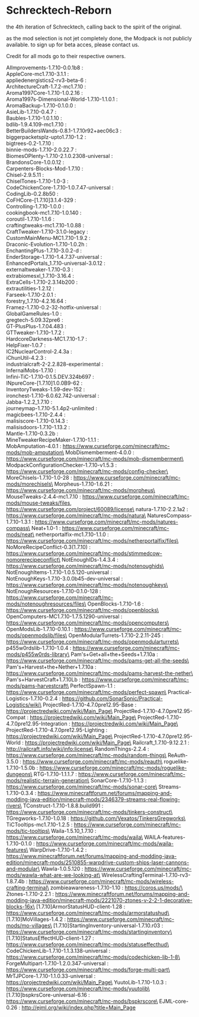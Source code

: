 # Schrecktech-Reborn
the 4th iteration of Schrecktech, calling back to the spirit of the original.

as the mod selection is not jet completely done, the Modpack is not publicly available.
to sign up for beta acces, please contact us.

Credit for all mods go to their respective owners.

AIImprovements-1.7.10-0.0.1b8 :\
AppleCore-mc1.7.10-3.1.1 :\
appliedenergistics2-rv3-beta-6 :\
ArchitectureCraft-1.7.2-mc1.7.10 :\
Aroma1997Core-1.7.10-1.0.2.16 :\
Aroma1997s-Dimensional-World-1.7.10-1.1.0.1 :\
AromaBackup-1.7.10-0.1.0.0 :\
AsieLib-1.7.10-0.4.7 :\
Baubles-1.7.10-1.0.1.10 :\
bdlib-1.9.4.109-mc1.7.10 :\
BetterBuildersWands-0.8.1-1.7.10r92+aec06c3 :\
biggerpacketsplz-upto1.7.10-1.2 :\
bigtrees-0.2-1.7.10 :\
binnie-mods-1.7.10-2.0.22.7 :\
BiomesOPlenty-1.7.10-2.1.0.2308-universal :\
BrandonsCore-1.0.0.12 :\
Carpenters-Blocks-Mod-1.7.10 :\
Chisel-2.9.5.11 :\
ChiselTones-1.7.10-1.0-3 :\
CodeChickenCore-1.7.10-1.0.7.47-universal :\
CodingLib-0.2.8b50 :\
CoFHCore-[1.7.10]3.1.4-329 :\
Controlling-1.7.10-1.0.0 :\
cookingbook-mc1.7.10-1.0.140 :\
coroutil-1.7.10-1.1.6 :\
craftingtweaks-mc1.7.10-1.0.88 :\
CraftTweaker-1.7.10-3.1.0-legacy :\
CustomMainMenu-MC1.7.10-1.9.2 :\
Draconic-Evolution-1.7.10-1.0.2h :\
EnchantingPlus-1.7.10-3.0.2-d :\
EnderStorage-1.7.10-1.4.7.37-universal :\
EnhancedPortals_1.7.10-universal-3.0.12 :\
externaltweaker-1.7.10-0.3 :\
extrabiomesxl_1.7.10-3.16.4 :\
ExtraCells-1.7.10-2.3.14b200 :\
extrautilities-1.2.12 :\
Farseek-1.7.10-2.0.1 :\
forestry_1.7.10-4.2.16.64 :\
Framez-1.7.10-0.2-32-hotfix-universal :\
GlobalGameRules-1.0 :\
gregtech-5.09.32pre6 :\
GT-PlusPlus-1.7.04.483 :\
GTTweaker-1.7.10-1.7.2 :\
HardcoreDarkness-MC1.7.10-1.7 :\
HelpFixer-1.0.7 :\
IC2NuclearControl-2.4.3a :\
iChunUtil-4.2.3 :\
industrialcraft-2-2.2.828-experimental :\
InfernalMobs-1.7.10 :\
Infini-TiC-1.7.10-0.1.5.DEV.324b697 :\
INpureCore-[1.7.10]1.0.0B9-62 :\
InventoryTweaks-1.59-dev-152 :\
ironchest-1.7.10-6.0.62.742-universal :\
Jabba-1.2.2_1.7.10 :\
journeymap-1.7.10-5.1.4p2-unlimited :\
magicbees-1.7.10-2.4.4 :\
malisiscore-1.7.10-0.14.3 :\
malisisdoors-1.7.10-1.13.2 :\
Mantle-1.7.10-0.3.2b :\
MineTweakerRecipeMaker-1.7.10-1.1.1 :\
MobAmputation-4.0.1 : https://www.curseforge.com/minecraft/mc-mods/mob-amputation\
MobDismemberment-4.0.0 : https://www.curseforge.com/minecraft/mc-mods/mob-dismemberment\
ModpackConfigurationChecker-1.7.10-v1.5.3 : https://www.curseforge.com/minecraft/mc-mods/config-checker\
MoreChisels-1.7.10-1.0-28 : https://www.curseforge.com/minecraft/mc-mods/morechisels\
Morpheus-1.7.10-1.6.21 : https://www.curseforge.com/minecraft/mc-mods/morpheus\
MouseTweaks-2.4.4-mc1.7.10 : https://www.curseforge.com/minecraft/mc-mods/mouse-tweaks/files, https://www.curseforge.com/project/60089/license\
natura-1.7.10-2.2.1a2 : https://www.curseforge.com/minecraft/mc-mods/natura\
NaturesCompass-1.7.10-1.3.1 : https://www.curseforge.com/minecraft/mc-mods/natures-compass\
Neat+1.0-1 : https://www.curseforge.com/minecraft/mc-mods/neat\
netherportalfix-mc1.7.10-1.1.0 : https://www.curseforge.com/minecraft/mc-mods/netherportalfix/files\
NoMoreRecipeConflict-0.3(1.7.10) : https://www.curseforge.com/minecraft/mc-mods/stimmedcow-nomorerecipeconflict\
NotEnoughIDs-1.4.3.4 : https://www.curseforge.com/minecraft/mc-mods/notenoughids\
NotEnoughItems-1.7.10-1.0.5.120-universal : \
NotEnoughKeys-1.7.10-3.0.0b45-dev-universal : https://www.curseforge.com/minecraft/mc-mods/notenoughkeys\
NotEnoughResources-1.7.10-0.1.0-128 : https://www.curseforge.com/minecraft/mc-mods/notenoughresources/files\
OpenBlocks-1.7.10-1.6 : https://www.curseforge.com/minecraft/mc-mods/openblocks\
OpenComputers-MC1.7.10-1.7.5.1290-universal : https://www.curseforge.com/minecraft/mc-mods/opencomputers\
OpenModsLib-1.7.10-0.10.1 : https://www.curseforge.com/minecraft/mc-mods/openmodslib/files\
OpenModularTurrets-1.7.10-2.2.11-245 : https://www.curseforge.com/minecraft/mc-mods/openmodularturrets\
p455w0rdslib-1.7.10-1.0.4 : https://www.curseforge.com/minecraft/mc-mods/p455w0rds-library\
Pam's+Get+all+the+Seeds+1.7.10a : https://www.curseforge.com/minecraft/mc-mods/pams-get-all-the-seeds\
Pam's+Harvest+the+Nether+1.7.10a : https://www.curseforge.com/minecraft/mc-mods/pams-harvest-the-nether\
Pam's+HarvestCraft+1.7.10Lb : https://www.curseforge.com/minecraft/mc-mods/pams-harvestcraft\
PerfectSpawn-1.1 : https://www.curseforge.com/minecraft/mc-mods/perfect-spawn\
Practical-Logistics-1.7.10-0.2.4 : https://github.com/SonarSonic/Practical-Logistics/wiki\
ProjectRed-1.7.10-4.7.0pre12.95-Base : https://projectredwiki.com/wiki/Main_Page\
ProjectRed-1.7.10-4.7.0pre12.95-Compat : https://projectredwiki.com/wiki/Main_Page\
ProjectRed-1.7.10-4.7.0pre12.95-Integration : https://projectredwiki.com/wiki/Main_Page\
ProjectRed-1.7.10-4.7.0pre12.95-Lighting : https://projectredwiki.com/wiki/Main_Page\
ProjectRed-1.7.10-4.7.0pre12.95-World : https://projectredwiki.com/wiki/Main_Page\
Railcraft_1.7.10-9.12.2.1 : http://railcraft.info/wiki/info:license\
RandomThings-2.2.4 : https://www.curseforge.com/minecraft/mc-mods/random-things\
ReAuth-3.5.0 : https://www.curseforge.com/minecraft/mc-mods/reauth\
roguelike-1.7.10-1.5.0b : https://www.curseforge.com/minecraft/mc-mods/roguelike-dungeons\
RTG-1.7.10-1.1.1.7 : https://www.curseforge.com/minecraft/mc-mods/realistic-terrain-generation\
SonarCore-1.7.10-1.1.3 : https://www.curseforge.com/minecraft/mc-mods/sonar-core\
Streams-1.7.10-0.3.4 : https://www.minecraftforum.net/forums/mapping-and-modding-java-edition/minecraft-mods/2346379-streams-real-flowing-rivers\
TConstruct-1.7.10-1.8.8.build991 : https://www.curseforge.com/minecraft/mc-mods/tinkers-construct\
TGregworks-1.7.10-1.0.18 : https://github.com/Vexatos/TinkersGregworks\
TiCTooltips-mc1.7.10-1.2.5 : https://www.curseforge.com/minecraft/mc-mods/tic-tooltips\
Waila-1.5.10_1.7.10 : https://www.curseforge.com/minecraft/mc-mods/waila\
WAILA-features-1.7.10-0.1.0 : https://www.curseforge.com/minecraft/mc-mods/waila-features\
WarpDrive-1.7.10-1.4.2 : https://www.minecraftforum.net/forums/mapping-and-modding-java-edition/minecraft-mods/2510855-warpdrive-custom-ships-laser-cannons-and-modular\
Wawla-1.0.5.120 : https://www.curseforge.com/minecraft/mc-mods/wawla-what-are-we-looking-at\
WirelessCraftingTerminal-1.7.10-rv3-1.8.7.4b : https://www.curseforge.com/minecraft/mc-mods/wireless-crafting-terminal\
zombieawareness-1.7.10-1.10 : https://coros.us/mods/\
Ztones-1.7.10-2.2.1 : https://www.minecraftforum.net/forums/mapping-and-modding-java-edition/minecraft-mods/2221070-ztones-v-2-2-1-decorative-blocks-16x\
[1.7.10]ArmorStatusHUD-client-1.28 : https://www.curseforge.com/minecraft/mc-mods/armorstatushud\
[1.7.10]MoVillages-1.4.2 : https://www.curseforge.com/minecraft/mc-mods/mo-villages\
[1.7.10]StartingInventory-universal-1.7.10.r03 : https://www.curseforge.com/minecraft/mc-mods/startinginventory\
[1.7.10]StatusEffectHUD-client-1.27 : https://www.curseforge.com/minecraft/mc-mods/statuseffecthud\
CodeChickenLib-1.7.10-1.1.3.138-universal : https://www.curseforge.com/minecraft/mc-mods/codechicken-lib-1-8\
ForgeMultipart-1.7.10-1.2.0.347-universal : https://www.curseforge.com/minecraft/mc-mods/forge-multi-part\
MrTJPCore-1.7.10-1.1.0.33-universal : https://projectredwiki.com/wiki/Main_Page\
YuutoLib-1.7.10-1.0.3	: https://www.curseforge.com/minecraft/mc-mods/yuutolib\
[1.7.10]bspkrsCore-universal-6.16 : https://www.curseforge.com/minecraft/mc-mods/bspkrscore\
EJML-core-0.26 : http://ejml.org/wiki/index.php?title=Main_Page
